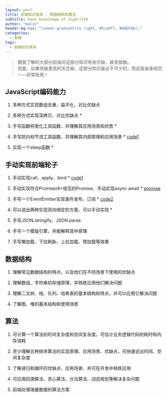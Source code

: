 ```yaml
---
layout: post
title: 前端知识体系 - 数据结构和算法
subtitle: base knowleage of algorithm
author: "malin"
header-bg-css: "linear-gradient(to right, #5cadff, #09EF46);"
categories:
  - 前端
tags:
  - 前端知识体系
---
```


> 据我了解的大部分前端对这部分知识有些欠缺，甚至抵触。  
> 但是，如果突破更高的天花板，这部分知识是必不可少的，而且我亲身经历——非常有用！

## JavaScript编码能力

1. 多种方式实现数组去重、扁平化、对比优缺点 

2. 多种方式实现深拷贝、对比优缺点 *

3. 手写函数柯里化工具函数、并理解其应用场景和优势 *

4. 手写防抖和节流工具函数、并理解其内部原理和应用场景 * [code1](/2019/12/27/2019-09-07-mycode)

5. 实现一个sleep函数 *

## 手动实现前端轮子

1. 手动实现call、apply、bind * [code1](/2019/12/27/2019-09-07-mycode)

2. 手动实现符合Promise/A+规范的Promise、手动实现async await * [promise](/2019/12/27/2019-08-31-es-promise)

3. 手写一个EventEmitter实现事件发布、订阅 * [code2](/2019/12/27/2019-09-07-mycode2)

4. 可以说出两种实现双向绑定的方案、可以手动实现 *

5. 手写JSON.stringify、JSON.parse

6. 手写一个模版引擎，并能解释其中原理

7. 手写懒加载、下拉刷新、上拉加载、预加载等效果

## 数据结构

1. 理解常见数据结构的特点，以及他们在不同场景下使用的优缺点

2. 理解数组、字符串的存储原理，并熟练应用他们解决问题

3. 理解二叉树、栈、队列、哈希表的基本结构和特点，并可以应用它解决问题

4. 了解图、堆的基本结构和使用场景

## 算法

1. 可计算一个算法的时间复杂度和空间复杂度，可估计业务逻辑代码的耗时和内存消耗

2. 至少理解五种排序算法的实现原理、应用场景、优缺点，可快速说出时间、空间复杂度

3. 了解递归和循环的优缺点、应用场景、并可在开发中熟练应用

4. 可应用回溯算法、贪心算法、分治算法、动态规划等解决复杂问题

5. 前端处理海量数据的算法方案
